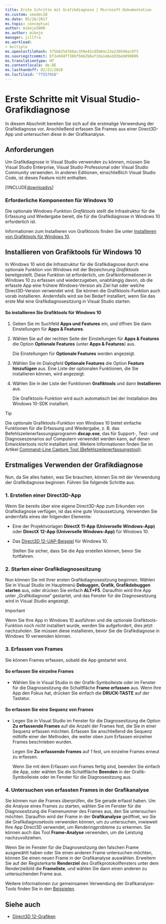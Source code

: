 ```yaml
---
title: Erste Schritte mit Grafikdiagnose | Microsoft-Dokumentation
ms.custom: seodec18
ms.date: 05/26/2017
ms.topic: conceptual
author: mikejo5000
ms.author: mikejo
manager: jillfra
ms.workload:
- multiple
ms.openlocfilehash: 575b0254768ac359e43cd5b04c23a220549ac973
ms.sourcegitcommit: bf2e9d4ff38bf5b62b8af3da1e6a183beb899809
ms.translationtype: HT
ms.contentlocale: de-DE
ms.lasthandoff: 02/22/2020
ms.locfileid: "77557916"
---
```

# <a name="getting-started-with-visual-studio-graphics-diagnostics"></a>Erste Schritte mit Visual Studio-Grafikdiagnose
In diesem Abschnitt bereiten Sie sich auf die erstmalige Verwendung der Grafikdiagnose vor. Anschließend erfassen Sie Frames aus einer Direct3D-App und untersuchen diese in der Grafikanalyse.

## <a name="requirements"></a>Anforderungen
 Um Grafikdiagnose in Visual Studio verwenden zu können, müssen Sie Visual Studio Enterprise, Visual Studio Professional oder Visual Studio Community verwenden.  In anderen Editionen, einschließlich Visual Studio Code, ist dieses Feature nicht enthalten.

 [!INCLUDE[downloadvs](../includes/downloadvs_md.md)]

### <a name="windows-10-prerequisites"></a>Erforderliche Komponenten für Windows 10
 Die optionale Windows-Funktion *Grafiktools* stellt die Infrastruktur für die Erfassung und Wiedergabe bereit, die für die Grafikdiagnose in Windows 10 erforderlich ist.

 Informationen zum Installieren von Grafiktools finden Sie unter [Installieren von Grafiktools für Windows 10](#InstallGraphicsTools).

## <a name="install-graphics-tools-for-windows-10"></a><a name="InstallGraphicsTools"></a> Installieren von Grafiktools für Windows 10
 In Windows 10 wird die Infrastruktur für die Grafikdiagnose durch eine optionale Funktion von Windows mit der Bezeichnung *Grafiktools* bereitgestellt. Diese Funktion ist erforderlich, um Grafikinformationen in Windows 10 zu erfassen und wiederzugeben, unabhängig davon, ob die erfasste App eine frühere Windows-Version als Ziel hat oder welche Direct3D-Version verwendet wird. Sie können die Grafiktools-Funktion auch vorab installieren. Andernfalls wird sie bei Bedarf installiert, wenn Sie das erste Mal eine Grafikdiagnosesitzung in Visual Studio starten.

#### <a name="to-install-graphics-tools-for-windows-10"></a>So installieren Sie Grafiktools für Windows 10

1. Geben Sie im Suchfeld **Apps und Features** ein, und öffnen Sie dann Einstellungen für **Apps & Features**.

2. Wählen Sie auf der rechten Seite der Einstellungen für **Apps & Features** die Option **Optionale Features** (unter **Apps & Features**) aus.

   Die Einstellungen für **Optionale Features** werden angezeigt.

3. Wählen Sie im Dialogfeld **Optionale Features** die Option **Feature hinzufügen** aus. Eine Liste der optionalen Funktionen, die Sie installieren können, wird angezeigt.

4. Wählen Sie in der Liste der Funktionen **Grafiktools** und dann **Installieren** aus.

   Die Grafiktools-Funktion wird auch automatisch bei der Installation des Windows 10-SDK installiert.

> [!TIP]
> Die optionale Grafiktools-Funktion von Windows 10 bietet einfache Funktionen für die Erfassung und Wiedergabe, z. B. das Befehlszeilenerfassungsprogramm **dxcap.exe**, das für Support-, Test- und Diagnoseszenarios auf Computern verwendet werden kann, auf denen Entwicklertools nicht installiert sind. Weitere Informationen finden Sie im Artikel [Command-Line Capture Tool (Befehlszeilenerfassungstool)](command-line-capture-tool.md).

## <a name="using-graphics-diagnostics-for-the-first-time"></a>Erstmaliges Verwenden der Grafikdiagnose
 Nun, da Sie alles haben, was Sie brauchen, können Sie mit der Verwendung der Grafikdiagnose beginnen. Führen Sie folgende Schritte aus:

### <a name="1---create-a-direct3d-app"></a>1\. Erstellen einer Direct3D-App
 Wenn Sie bereits über eine eigene Direct3D-App zum Erkunden von Grafikdiagnose verfügen, ist das eine gute Voraussetzung. Verwenden Sie andernfalls eines der folgenden Elemente:

- Eine der Projektvorlagen **DirectX 11-App (Universelle Windows-App)** oder **DirectX 12-App (Universelle Windows-App)** für Windows 10.
- Das [Direct3D 12-UAP-Beispiel](https://code.msdn.microsoft.com/Direct3D-12-UAP-Sample-ecb1779f) für Windows 10.

  Stellen Sie sicher, dass Sie die App erstellen können, bevor Sie fortfahren.

### <a name="2---start-a-graphics-diagnostics-session"></a>2\. Starten einer Grafikdiagnosesitzung
 Nun können Sie mit Ihrer ersten Grafikdiagnosesitzung beginnen. Wählen Sie in Visual Studio im Hauptmenü **Debuggen, Grafik, Grafikdebuggen starten** aus, oder drücken Sie einfach **ALT+F5**. Daraufhin wird Ihre App unter „Grafikdiagnose“ gestartet, und das Fenster für die Diagnosesitzung wird in Visual Studio angezeigt.

> [!IMPORTANT]
> Wenn Sie Ihre App in Windows 10 ausführen und die optionale Grafiktools-Funktion noch nicht installiert wurde, werden Sie aufgefordert, dies jetzt nachzuholen. Sie müssen diese installieren, bevor Sie die Grafikdiagnose in Windows 10 verwenden können.

### <a name="3---capture-frames"></a>3\. Erfassen von Frames
 Sie können Frames erfassen, sobald die App gestartet wird.

#### <a name="to-capture-single-frames"></a>So erfassen Sie einzelne Frames

- Wählen Sie in Visual Studio in der Grafik-Symbolleiste oder im Fenster für die Diagnosesitzung die Schaltfläche **Frame erfassen** aus. Wenn Ihre App den Fokus hat, drücken Sie einfach die **DRUCK-TASTE** auf der Tastatur.

#### <a name="to-capture-a-sequence-of-frames"></a>So erfassen Sie eine Sequenz von Frames

- Legen Sie in Visual Studio im Fenster für die Diagnosesitzung die Option **Zu erfassende Frames** auf die Anzahl der Frames fest, die Sie in einer Sequenz erfassen möchten. Erfassen Sie anschließend die Sequenz mithilfe einer der Methoden, die weiter oben zum Erfassen einzelner Frames beschrieben wurden.

   Legen Sie **Zu erfassende Frames** auf *1* fest, um einzelne Frames erneut zu erfassen.

  Wenn Sie mit dem Erfassen von Frames fertig sind, beenden Sie einfach die App, oder wählen Sie die Schaltfläche **Beenden** in der Grafik-Symbolleiste oder im Fenster für die Diagnosesitzung aus.

### <a name="4---examine-captured-frames-in-the-graphics-analyzer"></a>4\. Untersuchen von erfassten Frames in der Grafikanalyse
 Sie können nun die Frames überprüfen, die Sie gerade erfasst haben. Um die Analyse eines Frames zu starten, wählen Sie im Fenster für die Diagnosesitzung die Framenummer des Frames aus, den Sie untersuchen möchten. Daraufhin wird der Frame in der **Grafikanalyse** geöffnet, wo Sie die Grafikdiagnosetools verwenden können, um zu untersuchen, inwieweit Ihre App Direct3D verwendet, um Renderingprobleme zu erkennen. Sie können auch das Tool **Frame-Analyse** verwenden, um die Leistung nachzuvollziehen.

 Wenn Sie im Fenster für die Diagnosesitzung den falschen Frame ausgewählt haben oder Sie einen anderen Frame untersuchen möchten, können Sie einen neuen Frame in der Grafikanalyse auswählen. Erweitern Sie auf der Registerkarte **Renderziel** des Grafikprotokollfensters unter dem Renderzielbild die **Frameliste**, und wählen Sie dann einen anderen zu untersuchenden Frame aus.

 Weitere Informationen zur gemeinsamen Verwendung der Grafikanalyse-Tools finden Sie in den [Beispielen](graphics-diagnostics-examples.md).

## <a name="see-also"></a>Siehe auch
- [Direct3D 12-Grafiken](/windows/desktop/direct3d12/direct3d-12-graphics)